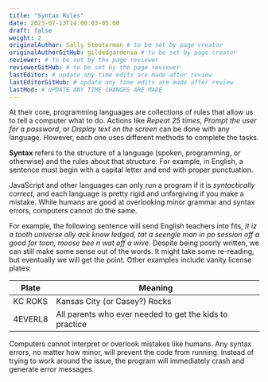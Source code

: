 ```yaml
---
title: "Syntax Rules"
date: 2023-07-13T14:00:03-05:00
draft: false
weight: 2
originalAuthor: Sally Steuterman # to be set by page creator
originalAuthorGitHub: gildedgardenia # to be set by page creator
reviewer: # to be set by the page reviewer
reviewerGitHub: # to be set by the page reviewer
lastEditor: # update any time edits are made after review
lastEditorGitHub: # update any time edits are made after review
lastMod: # UPDATE ANY TIME CHANGES ARE MADE
---
```


At their core, programming languages are collections of rules that allow us to
tell a computer what to do. Actions like *Repeat 25 times*, *Prompt the
user for a password*, or *Display text on the screen* can be done with any
language. However, each one uses different methods to complete the tasks.

**Syntax** refers to the structure of a language (spoken, programming, or
otherwise) and the rules about that structure. For example, in English, a
sentence must begin with a capital letter and end with proper punctuation.

JavaScript and other languages can only run a program if it is *syntactically
correct*, and each language is pretty rigid and unforgiving if you make a
mistake. While humans are good at overlooking minor grammar and syntax errors,
computers cannot do the same.

For example, the following sentence will send English teachers into fits,
*It iz a tooth universe ally ack know ledged, tat a seengle man in po session off a good for toon, moose bee n wat off a wive.*
Despite being poorly written, we can still make some sense out of the words. It
might take some re-reading, but eventually we will get the point. Other
examples include vanity license plates:

| Plate | Meaning |
|-------|---------|
| KC ROKS | Kansas City (or Casey?) Rocks |
| 4EVERL8 | All parents who ever needed to get the kids to practice |

Computers cannot interpret or overlook mistakes like humans. Any syntax errors,
no matter how minor, will prevent the code from running. Instead of trying to
work around the issue, the program will immediately crash and generate error
messages.